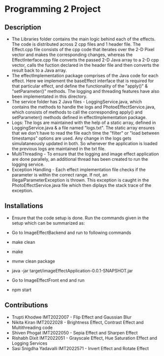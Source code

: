 # Programming 2 Project 

## Description
- The Libraries folder contains the main logic behind each of the effects. The code is distributed across 2 cpp files and 1 header file. The Effect.cpp file consists of the cpp code that iterates over the 2-D Pixel vector and makes the corresponding changes, whereas the EffectInterface.cpp file converts the passed 2-D Java array to a 2-D cpp vector, calls the fuction declared in the header file and then converts the result back to a Java array.
- The effectImplementation package comprises of the Java code for each effect. Here we implement the baseEffect interface that is required for that particular effect, and define the functionality of the "apply()" & "setParameter()" methods. The logging and threading features have also been implementated in this directory.
- The service folder has 2 Java files - LoggingService.java, which contains the methods to handle the logs and PhotoeEffectService.java, which consists of methods to call the corresponding apply() and setParameter() methods defined in effectImplementation package.
- Logs: The logs are maintained with the help of a static array, defined in LoggingService.java & a file named "logs.txt". The static array ensures that we don't have to read the file each time the "filter" or "load between timestamps" options are used. Any change in the logs gets simulataneously updated in both. So whenever the application is loaded the previous logs are maintained in the txt file.
- MultiThreading - To ensure that the logging and image effect application are done parallely, an additional thread has been created to run the logging service.
- Exception Handling - Each effect implementation file checks if the parameter is within the correct range. If not, an IllegalParameterException is thrown. This exception is caught in the PhotoEffectService.java file which then diplays the stack trace of the exception.


## Installations
- Ensure that the code setup is done. Run the commands given in the setup which can be summarized as:

- Go to ImageEffectBackend and run to following commands
- make clean
- make
- mvnw clean package
- java -jar target/imageEffectApplication-0.0.1-SNAPSHOT.jar

- Go to ImageEffectFront end and run
- npm start

## Contributions
- Trupti Khodwe IMT2022007 - Flip Effect and Gaussian Blur
- Nikita Kiran IMT2022028 - Brightness Effect, Contrast Effect and Multithreading code
- Shiven Phogat IMT2022050 - Sepia Effect and Sharpen Effect
- Rishabh Dixit IMT2022051 - Grayscale Effect, Hue Saturation Effect and Logging Services
- Sasi Snigdha Yadavalli IMT2022571 - Invert Effect and Rotate Effect